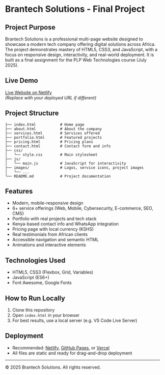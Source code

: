# Brantech Solutions - Final Project

## Project Purpose
Brantech Solutions is a professional multi-page website designed to showcase a modern tech company offering digital solutions across Africa. The project demonstrates mastery of HTML5, CSS3, and JavaScript, with a focus on responsive design, interactivity, and real-world deployment. It is built as a final assignment for the PLP Web Technologies course (July 2025).

## Live Demo
[Live Website on Netlify](https://brantechplpfinalproject.netlify.app/)  
*(Replace with your deployed URL if different)*

## Project Structure
```
├── index.html           # Home page
├── about.html           # About the company
├── services.html        # Services offered
├── portfolio.html       # Featured projects
├── pricing.html         # Pricing plans
├── contact.html         # Contact form and info
├── css/
│   └── style.css        # Main stylesheet
├── js/
│   └── main.js          # JavaScript for interactivity
├── images/              # Logos, service icons, project images
│   └── ...
└── README.md            # Project documentation
```

## Features
- Modern, mobile-responsive design
- 6+ service offerings (Web, Mobile, Cybersecurity, E-commerce, SEO, CMS)
- Portfolio with real projects and tech stack
- Kenya-based contact info and WhatsApp integration
- Pricing page with local currency (KSHS)
- Real testimonials from African clients
- Accessible navigation and semantic HTML
- Animations and interactive elements

## Technologies Used
- HTML5, CSS3 (Flexbox, Grid, Variables)
- JavaScript (ES6+)
- Font Awesome, Google Fonts

## How to Run Locally
1. Clone this repository
2. Open `index.html` in your browser
3. For best results, use a local server (e.g. VS Code Live Server)

## Deployment
- Recommended: [Netlify](https://netlify.com), [GitHub Pages](https://pages.github.com), or [Vercel](https://vercel.com)
- All files are static and ready for drag-and-drop deployment

---
© 2025 Brantech Solutions. All rights reserved.
